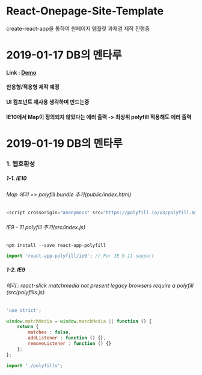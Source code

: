 # React-Onepage-Site-Template
create-react-app을 통하여 원페이지 템플릿 과제겸 제작 진행중

2019-01-17 DB의 멘타루
=============
#### Link : [Demo](http://luckyd.be:3001)
#### 반응형/적응형 제작 예정
#### UI 컴포넌트 재사용 생각하며 만드는중
#### IE10에서 Map이 정의되지 않았다는 에러 출력 -> 최상위 polyfill 적용해도 에러 출력

2019-01-19 DB의 멘타루
=============

### 1. 웹호환성
##### 1-1. IE10
###### Map 에러 => polyfill bundle 추가(public/index.html)
```javascript
<script crossorigin="anonymous" src="https://polyfill.io/v3/polyfill.min.js?features=default%2CMap%2CObject.setPrototypeOf"></script>
```
###### IE9 - 11 polyfill 추가(src/index.js)
```
npm install --save react-app-polyfill
```
```javascript
import 'react-app-polyfill/ie9'; // For IE 9-11 support
```
##### 1-2. IE9
###### 에러 : react-slick matchmedia not present legacy browsers require a polyfill (src/polyfills.js)
```javascript
'use strict';

window.matchMedia = window.matchMedia || function () { 
	return { 
		matches : false, 
		addListener : function () {}, 
		removeListener : function () {} 
	}; 
};
```
```javascript
import './polyfills';
```
